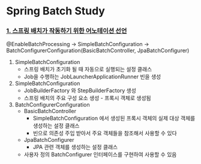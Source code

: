 # Spring Batch Study

### [1. 스프링 배치가 작동하기 위한 어노테이션 선언](https://github.com/Sunghwan-DS/spring-batch/commit/6f4924c20f174cef9a4938017beeb8f3826686b8)
@EnableBatchProcessing -> SimpleBatchConfiguration -> BatchConfigurerConfiguration(BasicBatchController, JpaBatchConfigurer)

1. SimpleBatchConfiguration
   - 스프링 배치가 초기화 될 때 자동으로 실행되는 설정 클래스
   - Job을 수행하는 JobLauncherApplicationRunner 빈을 생성
2. SimpleBatchConfiguration
   - JobBuilderFactory 와 StepBuilderFactory 생성
   - 스프링 배치의 주요 구성 요소 생성 - 프록시 객체로 생성됨
3. BatchConfigurerConfiguration
   - BasicBatchController
     - SimpleBatchConfiguration 에서 생성된 프록시 객체의 실제 대상 객체를 생성하는 설정 클래스
     - 빈으로 의존성 주입 받아서 주요 객체들을 참조해서 사용할 수 있다
   - JpaBatchConfigurer
     - JPA 관련 객체를 생성하는 설정 클래스
   - 사용자 정의 BatchConfigurer 인터페이스를 구현하여 사용할 수 있음
